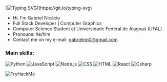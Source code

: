 [![Typing SVG](https://readme-typing-svg.herokuapp.com/?color=55a0f7&size=35&center=true&vCenter=true&width=1000&lines=Hello,+I'm+Gabriel+Nicácio;I'm+from+Brazil;Full+Stack+Developer;Computer+Science+Student;Computer+Graphics+Researcher;)](https://git.io/typing-svg)

-  Hi, I'm Gabriel Nicácio
-  Full Stack Developer | Computer Graphics 
-  Computer Science Student at Universidade Federal de Alagoas (UFAL)
-  Pronouns: he/him
-  Contact me on my e-mail: gabrielnn0@gmail.com

### Main skills:

![Python](https://img.shields.io/badge/-Python-0D1117?style=for-the-badge&logo=python&labelColor=0D1117)
![JavaScript](https://img.shields.io/badge/-JavaScript-0D1117?style=for-the-badge&logo=javascript&labelColor=0D1117)
![Node.js](https://img.shields.io/badge/-Node.js-0D1117?style=for-the-badge&logo=nodedotjs&labelColor=0D1117)
![CSS](https://img.shields.io/badge/-CSS-0D1117?style=for-the-badge&logo=CSS3&logoColor=1572B6&labelColor=0D1117)
![HTML](https://img.shields.io/badge/-HTML-0D1117?style=for-the-badge&logo=HTML5&labelColor=0D1117)
![React](https://img.shields.io/badge/-React-0D1117?style=for-the-badge&logo=react&labelColor=0D1117)
![Csharp](https://img.shields.io/badge/-Csharp-0D1117?style=for-the-badge&logo=csharp&labelColor=0D1117)


<img src="https://tryhackme-badges.s3.amazonaws.com/blacklotus.kn.png" alt="TryHackMe">
